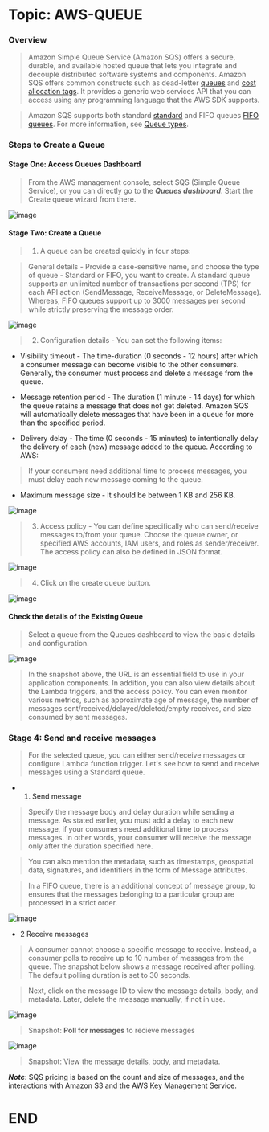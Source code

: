 # Topic: AWS-QUEUE

### Overview

> Amazon Simple Queue Service (Amazon SQS) offers a secure, durable, and available hosted queue that lets you integrate and decouple distributed software systems and components. Amazon SQS offers common constructs such as dead-letter [queues](https://docs.aws.amazon.com/AWSSimpleQueueService/latest/SQSDeveloperGuide/sqs-dead-letter-queues.html) and [cost allocation tags](https://docs.aws.amazon.com/AWSSimpleQueueService/latest/SQSDeveloperGuide/sqs-queue-tags.html). It provides a generic web services API that you can access using any programming language that the AWS SDK supports.

> Amazon SQS supports both standard [standard](https://docs.aws.amazon.com/AWSSimpleQueueService/latest/SQSDeveloperGuide/standard-queues.html) and FIFO queues [FIFO queues](https://docs.aws.amazon.com/AWSSimpleQueueService/latest/SQSDeveloperGuide/FIFO-queues.html). For more information, see [Queue types](https://docs.aws.amazon.com/AWSSimpleQueueService/latest/SQSDeveloperGuide/welcome.html#sqs-queue-types).

### Steps to Create a Queue

#### Stage One: Access Queues Dashboard

> From the AWS management console, select SQS (Simple Queue Service), or you can directly go to the ***Queues dashboard***. Start the Create queue wizard from there.

![image](https://user-images.githubusercontent.com/40290711/170339168-413de440-90be-4767-ae77-6c5f74aceabf.png)

#### Stage Two: Create a Queue

> 1. A queue can be created quickly in four steps:

> General details - Provide a case-sensitive name, and choose the type of queue - Standard or FIFO, you want to create. A standard queue supports an unlimited number of transactions per second (TPS) for each API action (SendMessage, ReceiveMessage, or DeleteMessage). Whereas, FIFO queues support up to 3000 messages per second while strictly preserving the message order.

![image](https://user-images.githubusercontent.com/40290711/170339437-48276046-3f08-40fd-b403-266fc7a31d2b.png)

> 2. Configuration details - You can set the following items:

- Visibility timeout - The time-duration (0 seconds - 12 hours) after which a consumer message can become visible to the other consumers. Generally, the consumer must process and delete a message from the queue.


- Message retention period - The duration (1 minute - 14 days) for which the queue retains a message that does not get deleted. Amazon SQS will automatically delete messages that have been in a queue for more than the specified period.


- Delivery delay - The time (0 seconds - 15 minutes) to intentionally delay the delivery of each (new) message added to the queue. According to AWS:

> If your consumers need additional time to process messages, you must delay each new message coming to the queue.

- Maximum message size - It should be between 1 KB and 256 KB.

![image](https://user-images.githubusercontent.com/40290711/170341746-19c362ec-77e6-4366-980f-fd2c542b9c8f.png)

> 3. Access policy - You can define specifically who can send/receive messages to/from your queue. Choose the queue owner, or specified AWS accounts, IAM users, and roles as sender/receiver. The access policy can also be defined in JSON format.

![image](https://user-images.githubusercontent.com/40290711/170342395-e9108b72-0fb6-4ff4-abeb-e889b4ced80d.png)

> 4. Click on the create queue button.

![image](https://user-images.githubusercontent.com/40290711/170343399-44c3c395-96c9-4046-a2e4-aa3af17a671e.png)


#### Check the details of the Existing Queue

> Select a queue from the Queues dashboard to view the basic details and configuration.

![image](https://user-images.githubusercontent.com/40290711/170347575-f5ae5a12-3cfd-4200-aef7-5aacb0274160.png)

> In the snapshot above, the URL is an essential field to use in your application components. In addition, you can also view details about the Lambda triggers, and the access policy. You can even monitor various metrics, such as approximate age of message, the number of messages sent/received/delayed/deleted/empty receives, and size consumed by sent messages.

### Stage 4: Send and receive messages

> For the selected queue, you can either send/receive messages or configure Lambda function trigger. Let's see how to send and receive messages using a Standard queue.

- 1. Send message
> Specify the message body and delay duration while sending a message. As stated earlier, you must add a delay to each new message, if your consumers need additional time to process messages. In other words, your consumer will receive the message only after the duration specified here.

> You can also mention the metadata, such as timestamps, geospatial data, signatures, and identifiers in the form of Message attributes.

> In a FIFO queue, there is an additional concept of message group, to ensures that the messages belonging to a particular group are processed in a strict order.

![image](https://user-images.githubusercontent.com/40290711/170352097-3e67cd4a-0092-4919-ba30-3a83187eb0ca.png)

- 2 Receive messages
> A consumer cannot choose a specific message to receive. Instead, a consumer polls to receive up to 10 number of messages from the queue. The snapshot below shows a message received after polling. The default polling duration is set to 30 seconds.

> Next, click on the message ID to view the message details, body, and metadata. Later, delete the message manually, if not in use.

![image](https://user-images.githubusercontent.com/40290711/170352638-45b9d5dc-0b64-4aef-9eef-37a182cc2297.png)
> Snapshot: **Poll for messages** to recieve messages

![image](https://user-images.githubusercontent.com/40290711/170353230-84ee7b70-4645-4c31-b941-2ca0b79e90fe.png)
> Snapshot: View the message details, body, and metadata.

***Note***: SQS pricing is based on the count and size of messages, and the interactions with Amazon S3 and the AWS Key Management Service.

# END
